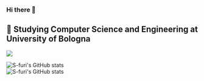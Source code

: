 ### Hi there 👋
🔭 Studying Computer Science and Engineering at University of Bologna
---
![](https://github-readme-streak-stats.herokuapp.com/?user=S-furi&theme=swift&hide_border=false&theme=gruvbox)<br/>

![S-furi's GitHub stats](https://github-readme-stats.vercel.app/api?username=s-furi&theme=gruvbox) <br/>
![S-furi's GitHub stats](https://github-readme-stats.vercel.app/api/top-langs/?username=s-furi&hide=html,tex,jupyter%20notebook&theme=gruvbox)

<!-- Proudly created with GPRM ( https://gprm.itsvg.in ) -->
